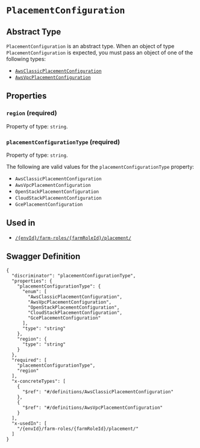 # `PlacementConfiguration` #




## Abstract Type ##

`PlacementConfiguration` is an abstract type. When an object of type `PlacementConfiguration` is expected, you must pass an object of
one of the following types:

  + [`AwsClassicPlacementConfiguration`](./../definitions/AwsClassicPlacementConfiguration.mkd)
  + [`AwsVpcPlacementConfiguration`](./../definitions/AwsVpcPlacementConfiguration.mkd)




## Properties ##

### `region` (required) ###




Property of type: `string`.




### `placementConfigurationType` (required) ###




Property of type: `string`.

 
The following are valid values for the `placementConfigurationType` property:
  + `AwsClassicPlacementConfiguration`
  + `AwsVpcPlacementConfiguration`
  + `OpenStackPlacementConfiguration`
  + `CloudStackPlacementConfiguration`
  + `GcePlacementConfiguration`





## Used in ##

  + [`/{envId}/farm-roles/{farmRoleId}/placement/`](./../rest/api/v1beta0/user/{envId}/farm-roles/{farmRoleId}/placement/)

## Swagger Definition ##

    {
      "discriminator": "placementConfigurationType", 
      "properties": {
        "placementConfigurationType": {
          "enum": [
            "AwsClassicPlacementConfiguration", 
            "AwsVpcPlacementConfiguration", 
            "OpenStackPlacementConfiguration", 
            "CloudStackPlacementConfiguration", 
            "GcePlacementConfiguration"
          ], 
          "type": "string"
        }, 
        "region": {
          "type": "string"
        }
      }, 
      "required": [
        "placementConfigurationType", 
        "region"
      ], 
      "x-concreteTypes": [
        {
          "$ref": "#/definitions/AwsClassicPlacementConfiguration"
        }, 
        {
          "$ref": "#/definitions/AwsVpcPlacementConfiguration"
        }
      ], 
      "x-usedIn": [
        "/{envId}/farm-roles/{farmRoleId}/placement/"
      ]
    }
